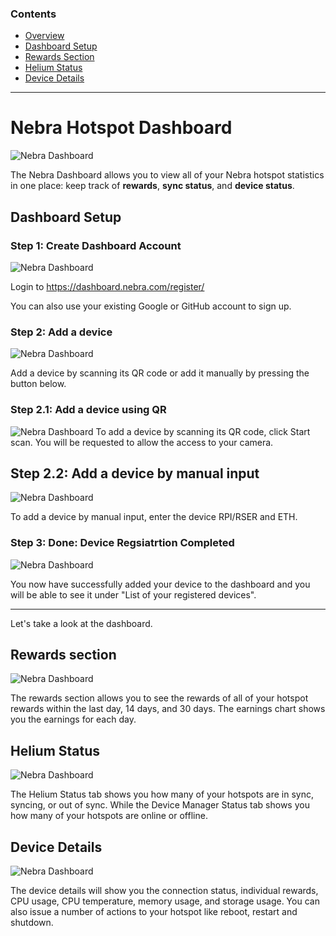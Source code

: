 ### Contents

* [Overview](#nebra-hotspot-dashboard) 
* [Dashboard Setup](#dashboard-setup)
* [Rewards Section](#rewards-section)
* [Helium Status](#helium-status)
* [Device Details](#device-details) 


<hr>


# Nebra Hotspot Dashboard 

![Nebra Dashboard](../media/photos/nebraDashboard/dashboardOverview.png)


The Nebra Dashboard allows you to view all of your Nebra hotspot statistics in one place: keep track of **rewards**, **sync status**, and **device status**.


## Dashboard Setup 

### Step 1: Create Dashboard Account
![Nebra Dashboard](../media/photos/nebraDashboard/1.jpg)

Login to https://dashboard.nebra.com/register/

You can also use your existing Google or GitHub account to sign up.    


### Step 2: Add a device
![Nebra Dashboard](../media/photos/nebraDashboard/2.jpg)

Add a device by scanning its QR code or add it manually by pressing the button below.

### Step 2.1: Add a device using QR

![Nebra Dashboard](../media/photos/nebraDashboard/3.jpg)
To add a device by scanning its QR code, click Start scan. You will be requested to allow the access to your camera. 

## Step 2.2: Add a device by manual input

![Nebra Dashboard](../media/photos/nebraDashboard/4.jpg)

To add a device by manual input, enter the device RPI/RSER and ETH.   

### Step 3: Done: Device Regsiatrtion Completed

![Nebra Dashboard](../media/photos/nebraDashboard/5.jpg )

You now have successfully added your device to the dashboard and you will be able to see it under "List of your registered devices". 

<hr>


Let's take a look at the dashboard. 

## Rewards section

![Nebra Dashboard](../media/photos/nebraDashboard/rewardSection.png)

The rewards section allows you to see the rewards of all of your hotspot rewards within the last day, 14 days, and 30 days. The earnings chart shows you the earnings for each day.

## Helium Status 

![Nebra Dashboard](../media/photos/nebraDashboard/deviceManager.png )

The Helium Status tab shows you how many of your hotspots are in sync, syncing, or out of sync. While the Device Manager Status tab shows you how many of your hotspots are online or offline.

## Device Details 

![Nebra Dashboard](../media/photos/nebraDashboard/deviceDetails.png)

The device details will show you the connection status, individual rewards, CPU usage, CPU temperature, memory usage, and storage usage. You can also issue a number of actions to your hotspot like reboot, restart and shutdown.









